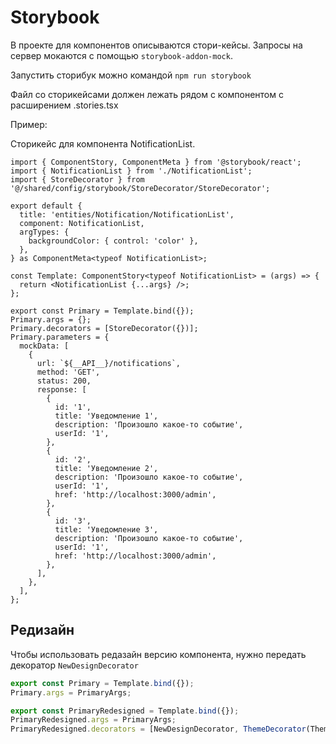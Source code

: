 # Storybook

В проекте для компонентов описываются стори-кейсы.
Запросы на сервер мокаются с помощью `storybook-addon-mock`.

Запустить сторибук можно командой `npm run storybook`

Файл со сторикейсами должен лежать рядом с компонентом с расширением .stories.tsx

Пример:

Сторикейс для компонента NotificationList.

```tsx
import { ComponentStory, ComponentMeta } from '@storybook/react';
import { NotificationList } from './NotificationList';
import { StoreDecorator } from '@/shared/config/storybook/StoreDecorator/StoreDecorator';

export default {
  title: 'entities/Notification/NotificationList',
  component: NotificationList,
  argTypes: {
    backgroundColor: { control: 'color' },
  },
} as ComponentMeta<typeof NotificationList>;

const Template: ComponentStory<typeof NotificationList> = (args) => {
  return <NotificationList {...args} />;
};

export const Primary = Template.bind({});
Primary.args = {};
Primary.decorators = [StoreDecorator({})];
Primary.parameters = {
  mockData: [
    {
      url: `${__API__}/notifications`,
      method: 'GET',
      status: 200,
      response: [
        {
          id: '1',
          title: 'Уведомление 1',
          description: 'Произошло какое-то событие',
          userId: '1',
        },
        {
          id: '2',
          title: 'Уведомление 2',
          description: 'Произошло какое-то событие',
          userId: '1',
          href: 'http://localhost:3000/admin',
        },
        {
          id: '3',
          title: 'Уведомление 3',
          description: 'Произошло какое-то событие',
          userId: '1',
          href: 'http://localhost:3000/admin',
        },
      ],
    },
  ],
};
```

## Редизайн

Чтобы использовать редазайн версию компонента, нужно передать декоратор `NewDesignDecorator`

```ts
export const Primary = Template.bind({});
Primary.args = PrimaryArgs;

export const PrimaryRedesigned = Template.bind({});
PrimaryRedesigned.args = PrimaryArgs;
PrimaryRedesigned.decorators = [NewDesignDecorator, ThemeDecorator(Theme.DARK)];
```
